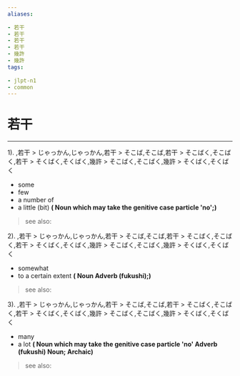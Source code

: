 ```yaml
---
aliases:
    
- 若干
- 若干
- 若干
- 若干
- 幾許
- 幾許
tags:
    
- jlpt-n1
- common
---
```


# 若干
---
1).
,若干 > じゃっかん,じゃっかん,若干 > そこば,そこば,若干 > そこばく,そこばく,若干 > そくばく,そくばく,幾許 > そこばく,そこばく,幾許 > そくばく,そくばく

- some
- few
- a number of
- a little (bit)
**( Noun which may take the genitive case particle 'no';)**
> see also: 
            
2).
,若干 > じゃっかん,じゃっかん,若干 > そこば,そこば,若干 > そこばく,そこばく,若干 > そくばく,そくばく,幾許 > そこばく,そこばく,幾許 > そくばく,そくばく

- somewhat
- to a certain extent
**( Noun Adverb (fukushi);)**
> see also: 
            
3).
,若干 > じゃっかん,じゃっかん,若干 > そこば,そこば,若干 > そこばく,そこばく,若干 > そくばく,そくばく,幾許 > そこばく,そこばく,幾許 > そくばく,そくばく

- many
- a lot
**( Noun which may take the genitive case particle 'no' Adverb (fukushi) Noun; Archaic)**
> see also: 
            